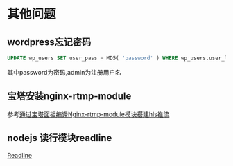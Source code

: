 # 其他问题

## wordpress忘记密码

```sql
UPDATE wp_users SET user_pass = MD5( 'password' ) WHERE wp_users.user_login = 'admin' LIMIT 1
```

其中password为密码,admin为注册用户名

## 宝塔安装nginx-rtmp-module

参考[通过宝塔面板编译Nginx-rtmp-module模块搭建hls推流](https://www.bt.cn/bbs/forum.php?mod=viewthread&tid=51618&highlight=rtmp)

## nodejs 读行模块readline

[Readline](https://nodejs.org/api/readline.html)

